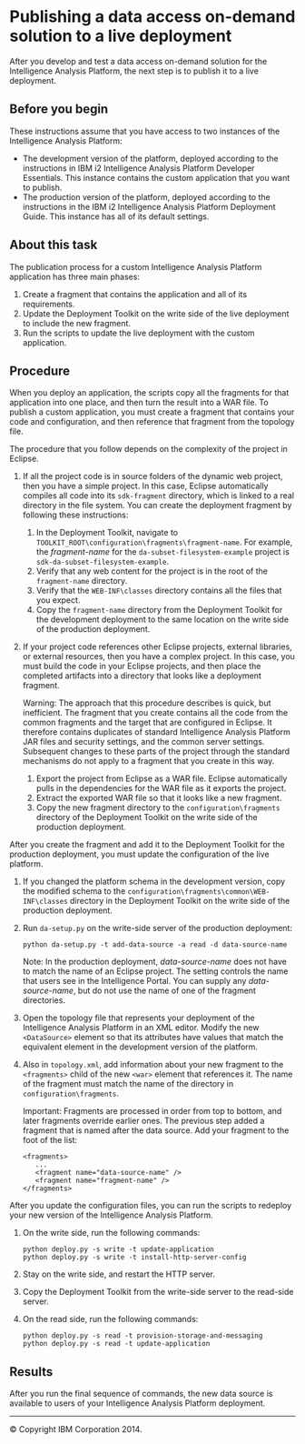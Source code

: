 Publishing a data access on-demand solution to a live deployment
================================================================

After you develop and test a data access on-demand solution for the Intelligence Analysis Platform, the next step is to publish it to a live deployment.

Before you begin
----------------

These instructions assume that you have access to two instances of the Intelligence Analysis Platform:

-   The development version of the platform, deployed according to the instructions in IBM i2 Intelligence Analysis Platform Developer Essentials. This instance contains the custom application that you want to publish.
-   The production version of the platform, deployed according to the instructions in the IBM i2 Intelligence Analysis Platform Deployment Guide. This instance has all of its default settings.

About this task
---------------

The publication process for a custom Intelligence Analysis Platform application has three main phases:

1.  Create a fragment that contains the application and all of its requirements.
2.  Update the Deployment Toolkit on the write side of the live deployment to include the new fragment.
3.  Run the scripts to update the live deployment with the custom application.

Procedure
---------

When you deploy an application, the scripts copy all the fragments for that application into one place, and then turn the result into a WAR file. To publish a custom application, you must create a fragment that contains your code and configuration, and then reference that fragment from the topology file.

The procedure that you follow depends on the complexity of the project in Eclipse.

1.  If all the project code is in source folders of the dynamic web project, then you have a simple project. In this case, Eclipse automatically compiles all code into its `sdk-fragment` directory, which is linked to a real directory in the file system. You can create the deployment fragment by following these instructions:
    1.  In the Deployment Toolkit, navigate to `TOOLKIT_ROOT\configuration\fragments\fragment-name`. For example, the *fragment-name* for the `da-subset-filesystem-example` project is `sdk-da-subset-filesystem-example`.
    2.  Verify that any web content for the project is in the root of the `fragment-name` directory.
    3.  Verify that the `WEB-INF\classes` directory contains all the files that you expect.
    4.  Copy the `fragment-name` directory from the Deployment Toolkit for the development deployment to the same location on the write side of the production deployment.

2.  If your project code references other Eclipse projects, external libraries, or external resources, then you have a complex project. In this case, you must build the code in your Eclipse projects, and then place the completed artifacts into a directory that looks like a deployment fragment.

    Warning: The approach that this procedure describes is quick, but inefficient. The fragment that you create contains all the code from the common fragments and the target that are configured in Eclipse. It therefore contains duplicates of standard Intelligence Analysis Platform JAR files and security settings, and the common server settings. Subsequent changes to these parts of the project through the standard mechanisms do not apply to a fragment that you create in this way.

    1.  Export the project from Eclipse as a WAR file. Eclipse automatically pulls in the dependencies for the WAR file as it exports the project.
    2.  Extract the exported WAR file so that it looks like a new fragment.
    3.  Copy the new fragment directory to the `configuration\fragments` directory of the Deployment Toolkit on the write side of the production deployment.

After you create the fragment and add it to the Deployment Toolkit for the production deployment, you must update the configuration of the live platform.

1.  If you changed the platform schema in the development version, copy the modified schema to the `configuration\fragments\common\WEB-INF\classes` directory in the Deployment Toolkit on the write side of the production deployment.
2.  Run `da-setup.py` on the write-side server of the production deployment:

    ``` {.pre .codeblock}
    python da-setup.py -t add-data-source -a read -d data-source-name
    ```

    Note: In the production deployment, *data-source-name* does not have to match the name of an Eclipse project. The setting controls the name that users see in the Intelligence Portal. You can supply any *data-source-name*, but do not use the name of one of the fragment directories.

3.  Open the topology file that represents your deployment of the Intelligence Analysis Platform in an XML editor. Modify the new `<DataSource>` element so that its attributes have values that match the equivalent element in the development version of the platform.
4.  Also in `topology.xml`, add information about your new fragment to the `<fragments>` child of the new `<war>` element that references it. The name of the fragment must match the name of the directory in `configuration\fragments`.

    Important: Fragments are processed in order from top to bottom, and later fragments override earlier ones. The previous step added a fragment that is named after the data source. Add your fragment to the foot of the list:

    ``` {.pre .codeblock}
    <fragments>
       ...
       <fragment name="data-source-name" />
       <fragment name="fragment-name" />
    </fragments>
    ```

After you update the configuration files, you can run the scripts to redeploy your new version of the Intelligence Analysis Platform.

1.  On the write side, run the following commands:

    ``` {.pre .codeblock}
    python deploy.py -s write -t update-application
    python deploy.py -s write -t install-http-server-config
    ```

2.  Stay on the write side, and restart the HTTP server.
3.  Copy the Deployment Toolkit from the write-side server to the read-side server.
4.  On the read side, run the following commands:

    ``` {.pre .codeblock}
    python deploy.py -s read -t provision-storage-and-messaging
    python deploy.py -s read -t update-application
    ```

Results
-------

After you run the final sequence of commands, the new data source is available to users of your Intelligence Analysis Platform deployment.

* * * * *

© Copyright IBM Corporation 2014.


